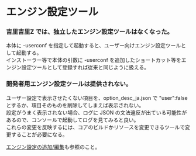 # エンジン設定ツール
### 吉里吉里Z では、独立したエンジン設定ツールはなくなった。  
本体に -userconf を指定して起動すると、ユーザー向けエンジン設定ツールとして起動する。  
インストーラー等で本体の引数に -userconf を追加したショートカット等をエンジン設定ツールとして登録すれば従来と同じように扱える。

### 開発者用エンジン設定ツールは提供されない。
ユーザー設定で表示させたくない項目を、option\_desc\_ja.json で "user":false とするか、項目そのものを削除してしまえば表示されない。  
設定がうまく表示されない場合、ログに JSON の文法違反が出ている可能性があるので、コンソールで起動してログを見てみると良い。  
これらの変更を反映するには、コアのビルドかリソースを変更できるツールで変更することが必要になる。  

[エンジン設定の追加/編集](../core/engine_setting.md)も参照のこと。